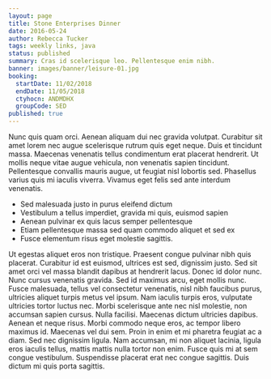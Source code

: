 ```yaml
---
layout: page
title: Stone Enterprises Dinner
date: 2016-05-24
author: Rebecca Tucker
tags: weekly links, java
status: published
summary: Cras id scelerisque leo. Pellentesque enim nibh.
banner: images/banner/leisure-01.jpg
booking:
  startDate: 11/02/2018
  endDate: 11/05/2018
  ctyhocn: ANDMDHX
  groupCode: SED
published: true
---
```

Nunc quis quam orci. Aenean aliquam dui nec gravida volutpat. Curabitur sit amet lorem nec augue scelerisque rutrum quis eget neque. Duis et tincidunt massa. Maecenas venenatis tellus condimentum erat placerat hendrerit. Ut mollis neque vitae augue vehicula, non venenatis sapien tincidunt. Pellentesque convallis mauris augue, ut feugiat nisl lobortis sed. Phasellus varius quis mi iaculis viverra. Vivamus eget felis sed ante interdum venenatis.

* Sed malesuada justo in purus eleifend dictum
* Vestibulum a tellus imperdiet, gravida mi quis, euismod sapien
* Aenean pulvinar ex quis lacus semper pellentesque
* Etiam pellentesque massa sed quam commodo aliquet et sed ex
* Fusce elementum risus eget molestie sagittis.

Ut egestas aliquet eros non tristique. Praesent congue pulvinar nibh quis placerat. Curabitur id est euismod, ultrices est sed, dignissim justo. Sed sit amet orci vel massa blandit dapibus at hendrerit lacus. Donec id dolor nunc. Nunc cursus venenatis gravida. Sed id maximus arcu, eget mollis nunc. Fusce malesuada, tellus vel consectetur venenatis, nisl nibh faucibus purus, ultricies aliquet turpis metus vel ipsum. Nam iaculis turpis eros, vulputate ultricies tortor luctus nec. Morbi scelerisque ante nec nisl molestie, non accumsan sapien cursus. Nulla facilisi. Maecenas dictum ultricies dapibus.
Aenean et neque risus. Morbi commodo neque eros, ac tempor libero maximus id. Maecenas vel dui sem. Proin in enim et mi pharetra feugiat ac a diam. Sed nec dignissim ligula. Nam accumsan, mi non aliquet lacinia, ligula eros iaculis tellus, mattis mattis nulla tortor non enim. Fusce quis mi at sem congue vestibulum. Suspendisse placerat erat nec congue sagittis. Duis dictum mi quis porta sagittis.
